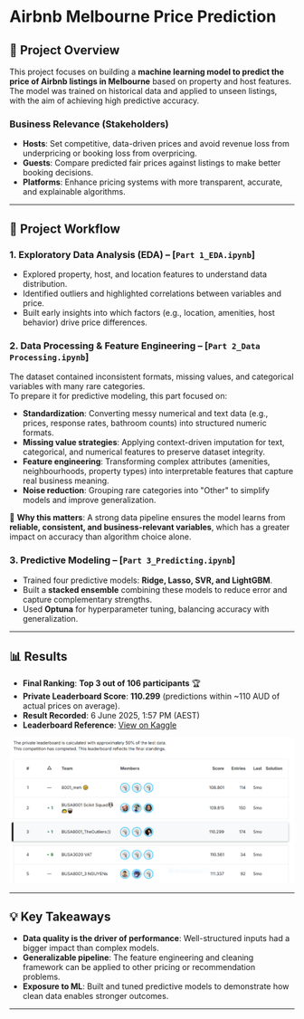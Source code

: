 # Airbnb Melbourne Price Prediction

## 📌 Project Overview
This project focuses on building a **machine learning model to predict the price of Airbnb listings in Melbourne** based on property and host features.  
The model was trained on historical data and applied to unseen listings, with the aim of achieving high predictive accuracy.

### Business Relevance (Stakeholders)
- **Hosts**: Set competitive, data-driven prices and avoid revenue loss from underpricing or booking loss from overpricing.  
- **Guests**: Compare predicted fair prices against listings to make better booking decisions.  
- **Platforms**: Enhance pricing systems with more transparent, accurate, and explainable algorithms.  

---

## 🔎 Project Workflow

### 1. Exploratory Data Analysis (EDA) – [`Part 1_EDA.ipynb`]
- Explored property, host, and location features to understand data distribution.  
- Identified outliers and highlighted correlations between variables and price.  
- Built early insights into which factors (e.g., location, amenities, host behavior) drive price differences.  

  
### 2. Data Processing & Feature Engineering – [`Part 2_Data Processing.ipynb`]  
The dataset contained inconsistent formats, missing values, and categorical variables with many rare categories.  
To prepare it for predictive modeling, this part focused on:  
- **Standardization**: Converting messy numerical and text data (e.g., prices, response rates, bathroom counts) into structured numeric formats.  
- **Missing value strategies**: Applying context-driven imputation for text, categorical, and numerical features to preserve dataset integrity.  
- **Feature engineering**: Transforming complex attributes (amenities, neighbourhoods, property types) into interpretable features that capture real business meaning.  
- **Noise reduction**: Grouping rare categories into "Other" to simplify models and improve generalization.  

🔑 **Why this matters**: A strong data pipeline ensures the model learns from **reliable, consistent, and business-relevant variables**, which has a greater impact on accuracy than algorithm choice alone.

  
### 3. Predictive Modeling – [`Part 3_Predicting.ipynb`]  
- Trained four predictive models: **Ridge, Lasso, SVR, and LightGBM**.  
- Built a **stacked ensemble** combining these models to reduce error and capture complementary strengths.  
- Used **Optuna** for hyperparameter tuning, balancing accuracy with generalization.  

---

## 📊 Results

- **Final Ranking**: **Top 3 out of 106 participants** 🏆  
- **Private Leaderboard Score**: **110.299** (predictions within ~110 AUD of actual prices on average).  
- **Result Recorded**: 6 June 2025, 1:57 PM (AEST)  
- **Leaderboard Reference**: [View on Kaggle]([https://www.kaggle.com/competitions](https://www.kaggle.com/competitions/asba-predictive-analytics-competition/leaderboard))  

![](Final_Results.PNG)

---

## 💡 Key Takeaways

- **Data quality is the driver of performance**: Well-structured inputs had a bigger impact than complex models.  
- **Generalizable pipeline**: The feature engineering and cleaning framework can be applied to other pricing or recommendation problems.  
- **Exposure to ML**: Built and tuned predictive models to demonstrate how clean data enables stronger outcomes.  

---

